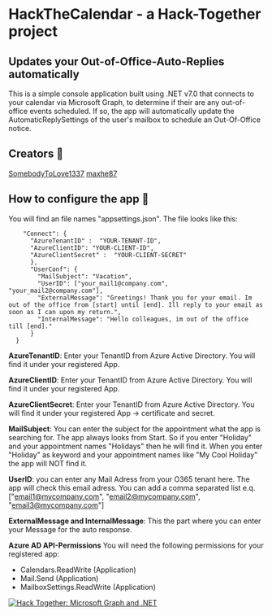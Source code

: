 # HackTheCalendar - a Hack-Together project

## Updates your Out-of-Office-Auto-Replies automatically

This is a simple console application built using .NET v7.0 that connects to your calendar via Microsoft Graph, to determine if their are any out-of-office events scheduled. If so, the app will automatically update the AutomaticReplySettings of the user's mailbox to schedule an Out-Of-Office notice.

## Creators 🚀


[SomebodyToLove1337](https://github.com/SomebodyToLove1337)
[maxhe87](https://github.com/maxhe87)


## How to configure the app 🚀
You will find an file names "appsettings.json".
The file looks like this:
```{
    "Connect": {
      "AzureTenantID" :  "YOUR-TENANT-ID", 
      "AzureClientID": "YOUR-CLIENT-ID",
      "AzureClientSecret" :  "YOUR-CLIENT-SECRET" 
      },
      "UserConf": {
        "MailSubject": "Vacation",
        "UserID": ["your_mail1@company.com", "your_mail2@company.com"],
        "ExternalMessage": "Greetings! Thank you for your email. Im out of the office from [start] until [end]. Ill reply to your email as soon as I can upon my return.",
        "InternalMessage": "Hello colleagues, im out of the office till [end]."
      }
  }
  ```

  **AzureTenantID**:
  Enter your TenantID from Azure Active Directory.
  You will find it under your registered App.

  **AzureClientID**:
  Enter your TenantID from Azure Active Directory.
  You will find it under your registered App.

  **AzureClientSecret**:
  Enter your TenantID from Azure Active Directory.
  You will find it under your registered App -> certificate and secret.

  **MailSubject**:
  You can enter the subject for the appointment what the app is searching for.
  The app always looks from Start. So if you enter "Holiday" and your appointment names "Holidays" then he will find it.
  When you enter "Holiday" as keyword and your appointment names like "My Cool Holiday" the app will NOT find it.

  **UserID**:
  you can enter any Mail Adress from your O365 tenant here.
  The app will check this email adress.
  You can add a comma separated list e.q. ["email1@mycompany.com", "email2@mycompany.com", "email3@mycompany.com"]

  **ExternalMessage and InternalMessage**:
  This the part where you can enter your Message for the auto response.

**Azure AD API-Permissions**
You will need the following permissions for your registered app:
- Calendars.ReadWrite (Application)
- Mail.Send (Application)
- MailboxSettings.ReadWrite (Application)

[![Hack Together: Microsoft Graph and .NET](https://img.shields.io/badge/Microsoft%20-Hack--Together-orange?style=for-the-badge&logo=microsoft)](https://github.com/microsoft/hack-together)